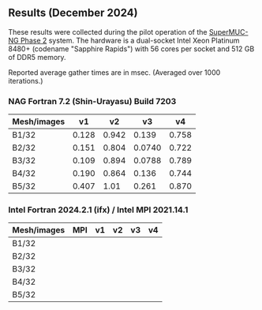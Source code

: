 ## Results (December 2024)

These results were collected during the pilot operation of the [SuperMUC-NG Phase 2](https://doku.lrz.de/hardware-of-supermuc-ng-phase-2-222891050.html) system.
The hardware is a dual-socket Intel Xeon Platinum 8480+ (codename "Sapphire Rapids") with 56 cores per socket and 512 GB of DDR5 memory.

Reported average gather times are in msec. (Averaged over 1000 iterations.)

### NAG Fortran 7.2 (Shin-Urayasu) Build 7203

Mesh/images |  v1  |  v2  |  v3  |  v4  |
------|-------|-------|--------|-------|
B1/32 | 0.128 | 0.942 | 0.139  | 0.758 |
B2/32 | 0.151 | 0.804 | 0.0740 | 0.722 |
B3/32 | 0.109 | 0.894 | 0.0788 | 0.789 |
B4/32 | 0.190 | 0.864 | 0.136  | 0.744 |
B5/32 | 0.407 | 1.01  | 0.261  | 0.870 |

### Intel Fortran 2024.2.1 (ifx) / Intel MPI 2021.14.1

Mesh/images |  MPI  |   v1  |  v2   |  v3 |  v4 |
------|--------|-------|-------|------|-------|
B1/32 |  |   |   |  |   |
B2/32 |  |   |   |  |   |
B3/32 |  |   |   |  |   |
B4/32 |  |   |   |  |   |
B5/32 |  |   |   |  |   |
